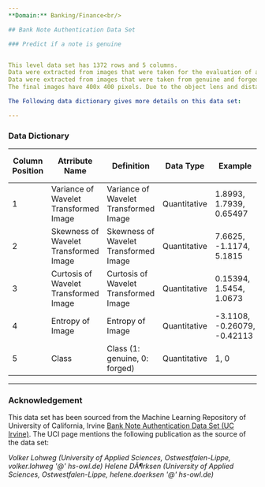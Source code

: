 ```yaml
---
**Domain:** Banking/Finance<br/> 

## Bank Note Authentication Data Set 

### Predict if a note is genuine


This level data set has 1372 rows and 5 columns.
Data were extracted from images that were taken for the evaluation of an authentication procedure for banknotes.
Data were extracted from images that were taken from genuine and forged banknote-like specimens. For digitization, an industrial camera usually used for print inspection was used. 
The final images have 400x 400 pixels. Due to the object lens and distance to the investigated object gray-scale pictures with a resolution of about 660 dpi were gained. Wavelet Transform tool were used to extract features from images.

The Following data dictionary gives more details on this data set:

---
```


### Data Dictionary 

| Column   Position 	| Atrribute Name                          	| Definition                              	| Data Type    	| Example                     	| % Null Ratios 	|
|-------------------	|-----------------------------------------	|-----------------------------------------	|--------------	|-----------------------------	|---------------	|
| 1                 	| Variance of Wavelet Transformed   Image 	| Variance of Wavelet Transformed   Image 	| Quantitative 	| 1.8993, 1.7939, 0.65497     	| 0             	|
| 2                 	| Skewness of Wavelet Transformed   Image 	| Skewness of Wavelet Transformed   Image 	| Quantitative 	| 7.6625, -1.1174, 5.1815     	| 0             	|
| 3                 	| Curtosis of Wavelet Transformed   Image 	| Curtosis of Wavelet Transformed   Image 	| Quantitative 	| 0.15394, 1.5454, 1.0673     	| 0             	|
| 4                 	| Entropy of Image                        	| Entropy of Image                        	| Quantitative 	| -3.1108, -0.26079, -0.42113 	| 0             	|
| 5                 	| Class                                   	| Class (1: genuine, 0: forged)           	| Quantitative 	| 1, 0                        	| 0             	|

---

### Acknowledgement

This data set has been sourced from the Machine Learning Repository of University of California, Irvine [Bank Note Authentication Data Set (UC Irvine)](https://archive.ics.uci.edu/ml/datasets/banknote+authentication). 
The UCI page mentions the following publication as the source of the data set:

*Volker Lohweg (University of Applied Sciences, Ostwestfalen-Lippe, volker.lohweg '@' hs-owl.de)* 
*Helene DÃ¶rksen (University of Applied Sciences, Ostwestfalen-Lippe, helene.doerksen '@' hs-owl.de)*
